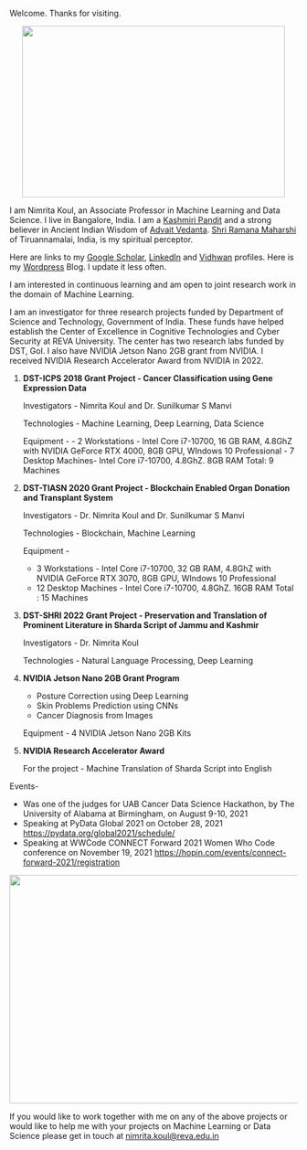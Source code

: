 Welcome. Thanks for visiting. 


<p align="center">
  <img width="460" height="300" src="https://abrainyquote.com/wp-content/uploads/2020/03/winter.jpg">
</p>


I am Nimrita Koul, an Associate Professor in Machine Learning and Data Science. I live in Bangalore, India.
I am a [Kashmiri Pandit](https://en.wikipedia.org/wiki/Exodus_of_Kashmiri_Hindus) and a strong believer in Ancient Indian Wisdom of [Advait Vedanta](https://www.advaita-vedanta.org/avhp/). [Shri Ramana Maharshi](https://www.sriramanamaharshi.org/) of Tiruannamalai, India, is my spiritual perceptor.

Here are links to my [Google Scholar](https://scholar.google.co.in/citations?user=lD_Ce2gAAAAJ&hl=en), [LinkedIn](https://www.linkedin.com/in/nimritakoul/) and [Vidhwan](https://vidwan.inflibnet.ac.in/profile/115748) profiles. Here is my [Wordpress](https://wordpress.com/stats/day/nimritakoulblog.wordpress.com) Blog. I update it less often.

I am interested in continuous learning and am open to joint research work in the domain of Machine Learning. 

I am an investigator for three research projects funded by Department of Science and Technology, Government of India. These funds have helped establish the Center of Excellence in Cognitive Technologies and Cyber Security at REVA University. The center has two research labs funded by DST, GoI. I also have NVIDIA Jetson Nano 2GB grant from NVIDIA. I received NVIDIA Research Accelerator Award from NVIDIA in 2022. 

1. **DST-ICPS 2018 Grant Project - Cancer Classification using Gene Expression Data**

      Investigators - Nimrita Koul and Dr. Sunilkumar S Manvi
      
      Technologies - Machine Learning, Deep Learning, Data Science
      
      Equipment - 
        - 2 Workstations - Intel Core i7-10700, 16 GB RAM, 4.8GhZ with NVIDIA GeForce RTX 4000, 8GB GPU, WIndows 10 Professional
        - 7 Desktop Machines- Intel Core i7-10700, 4.8GhZ. 8GB RAM
        Total:  9 Machines
        
2. **DST-TIASN 2020 Grant Project - Blockchain Enabled Organ Donation and Transplant System**

      Investigators - Dr. Nimrita Koul and Dr. Sunilkumar S Manvi
      
      Technologies - Blockchain, Machine Learning
      
      Equipment - 
      - 3 Workstations - Intel Core i7-10700, 32 GB RAM, 4.8GhZ with NVIDIA GeForce RTX 3070,  8GB GPU, WIndows 10 Professional
      - 12 Desktop Machines - Intel Core i7-10700, 4.8GhZ. 16GB RAM
      Total : 15 Machines
      
3. **DST-SHRI 2022 Grant Project - Preservation and Translation of Prominent Literature in Sharda Script of Jammu and Kashmir**
    
     Investigators - Dr. Nimrita Koul 
      
     Technologies - Natural Language Processing, Deep Learning
           
4. **NVIDIA Jetson Nano 2GB Grant Program** 

    - Posture Correction using Deep Learning
    - Skin Problems Prediction using CNNs
    - Cancer Diagnosis from Images
    
    Equipment - 4 NVIDIA Jetson Nano 2GB Kits

5. **NVIDIA Research Accelerator Award** 
     
     For the project - Machine Translation of Sharda Script into English

Events-
- Was one of the judges for UAB Cancer Data Science Hackathon, by The University of Alabama at Birmingham, on August 9-10, 2021
- Speaking at PyData Global 2021 on October 28, 2021
     https://pydata.org/global2021/schedule/
- Speaking at WWCode CONNECT Forward 2021 Women Who Code conference on November 19, 2021
     https://hopin.com/events/connect-forward-2021/registration

<p align="center">
  <img width="560" height="400" src="https://github.com/NimritaKoul/nimritakoul.github.io/blob/gh-pages/womenwhocodespeakercard.png?raw=true">
</p>

If you would like to work together with me on any of the above projects or would like to help me with your projects on Machine Learning or Data Science please get in touch at nimrita.koul@reva.edu.in
